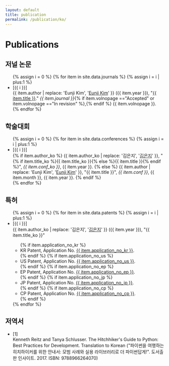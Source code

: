 ```yaml
---
layout: default
title: publication
permalink: /publication/ko/
---
```


# Publications

## <strong>저널 논문</strong> 

<ul class="publication">
{% assign i = 0 %}
{% for item in site.data.journals %}
  {% assign i = i | plus:1 %}
  <li class="line">
  <div class="lineno">[{{ i }}]</div>
  <div>
      {{ item.author | replace: 'Eunji Kim', '<u>Eunji Kim</u>' }} ({{ item.year }}), "<a href="{{ item.url }}" target="_blank">{{ item.title }}</a>." <i>{{ item.journal }}</i>{% if item.volnopage =="Accepted" or item.volnopage =="In revision" %},{% endif %} {{ item.volnopage }}.
  </div>
  </li>
{% endfor %}
</ul>


## <strong>학술대회</strong>

<ul class="publication">
{% assign i = 0 %}
{% for item in site.data.conferences %}
  {% assign i = i | plus:1 %}
  <li class="line">
  <div class="lineno">[{{ i }}]</div>
  <div>
      {% if item.author_ko %}
        {{ item.author_ko | replace: '김은지', '<u>김은지</u>' }}, "{% if item.title_ko %}{{ item.title_ko }}{% else %}{{ item.title }}{% endif %}", <i>{{ item.conf_ko }}</i>, {{ item.year }}.
      {% else %}
        {{ item.author | replace: 'Eunji Kim', '<u>Eunji Kim</u>' }}, "{{ item.title }}", <i>{{ item.conf }}</i>, {{ item.month }}, {{ item.year }}.
      {% endif %}
  </div>
  </li>
{% endfor %}
</ul>

## <strong>특허</strong>

<ul class="publication">
{% assign i = 0 %}
{% for item in site.data.patents %}
  {% assign i = i | plus:1 %}
  <li class="line">
  <div class="lineno">[{{ i }}]</div>
  <div>
    {{ item.author_ko | replace: '김은지', '<u>김은지</u>' }} ({{ item.year }}), "{{ item.title_ko }}" 
    <ul>
      <!-- <li class="patent"> -->
      {% if item.application_no_kr %}
        <li><div>
          KR Patent, Application No. <a href="{{ item.url_kr }}" target="_blank">{{ item.application_no_kr }}</a>.
        </div></li>
      {% endif %}
      {% if item.application_no_us %}
        <li><div>
          US Patent, Application No. <a href="{{ item.url_us }}" target="_blank">{{ item.application_no_us }}</a>.
        </div></li>
      {% endif %}
      {% if item.application_no_ep %}
        <li><div>
          EP Patent, Application No. <a href="{{ item.url_ep }}" target="_blank">{{ item.application_no_ep }}</a>.
        </div></li>
      {% endif %}
      {% if item.application_no_jp %}
        <li><div>
          JP Patent, Application No. <a href="{{ item.url_jp }}" target="_blank">{{ item.application_no_jp }}</a>.
        </div></li>
      {% endif %}
      {% if item.application_no_cp %}
        <li><div>
          CP Patent, Application No. <a href="{{ item.url_cp }}" target="_blank">{{ item.application_no_cp }}</a>.
        </div></li>
      {% endif %}
    </ul>
  </div>
  </li>
{% endfor %}
</ul>


## <strong>저역서</strong>

<ul class="publication">
  <li class="line">
  <div class="lineno">[1]</div>
  <div>
    Kenneth Reitz and Tanya Schlusser. The Hitchhiker's Guide to Python: Best Practices for Development. Translation to Korean ("파이썬을 여행하는 히치하이커를 위한 안내서: 모범 사례와 실용 라이브러리로 더 파이썬답게!". 도서출판 인사이트. 2017. ISBN: 9788966264070)
  </div>
  </li>
</ul>
